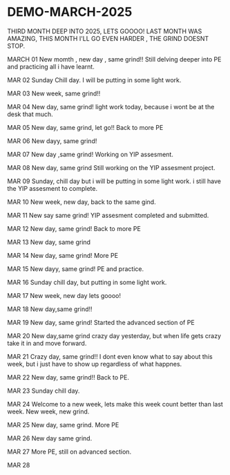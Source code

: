 # DEMO-MARCH-2025
THIRD MONTH DEEP INTO 2025, LETS GOOOO!
LAST MONTH WAS AMAZING, THIS MONTH I'LL GO EVEN HARDER , THE GRIND DOESNT STOP.

MARCH 01
New momth , new day , same grind!!
Still delving deeper into PE and practicing all i have learnt.

MAR 02
Sunday Chill day.
I will be putting in some light work.

MAR 03
New week, same grind!!

MAR 04
New day, same grind!
light work today, because i wont be at the desk that much.

MAR 05
New day, same grind, let go!!
Back to more PE

MAR 06
New dayy, same grind!

MAR 07
New day ,same grind!
Working on YIP assesment.

MAR 08
New day, same grind
Still working on the YIP assesment project.

MAR 09
Sunday, chill day but i will be putting in some light work.
i still have the YIP assesment to complete.

MAR 10
New week, new day, back to the same gind.

MAR 11
New say same grind!
YIP assesment completed and submitted.

MAR 12
New day, same grind!
Back to more PE

MAR 13
New day, same grind

MAR 14
New day, same grind!
More PE

MAR 15
New dayy, same grind!
PE and practice.

MAR 16
Sunday chill day, but putting in some light work.

MAR 17
New week, new day lets goooo!

MAR 18
New day,same grind!!

MAR 19
New day, same grind!
Started the advanced section of PE

MAR 20
New day,same grind
crazy day yesterday, but when life gets crazy take it in and move forward.

MAR 21
Crazy day, same grind!!
I dont even know what to say about this week, but i just have to show up regardless of what happnes.

MAR 22
New day, same grind!!
Back to PE.

MAR 23
Sunday chill day.

MAR 24
Welcome to a new week, lets make this week count better than last week.
New week, new grind.

MAR 25
New day, same grind.
More PE

MAR 26
New day same grind.

MAR 27
More PE, still on advanced section.

MAR 28

